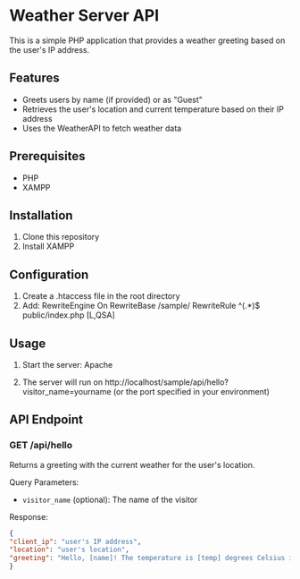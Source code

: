 # Weather Server API

This is a simple PHP application that provides a weather greeting based on the user's IP address.

## Features

- Greets users by name (if provided) or as "Guest"
- Retrieves the user's location and current temperature based on their IP address
- Uses the WeatherAPI to fetch weather data

## Prerequisites

- PHP
- XAMPP
## Installation

1. Clone this repository
2. Install XAMPP

## Configuration

1. Create a .htaccess file in the root directory
2. Add:
RewriteEngine On
RewriteBase /sample/
RewriteRule ^(.*)$ public/index.php [L,QSA]

## Usage

1. Start the server: Apache

2. The server will run on http://localhost/sample/api/hello?visitor_name=yourname (or the port specified in your environment)

## API Endpoint

### GET /api/hello

Returns a greeting with the current weather for the user's location.

Query Parameters:
- `visitor_name` (optional): The name of the visitor

Response:
```json
{
"client_ip": "user's IP address",
"location": "user's location",
"greeting": "Hello, [name]! The temperature is [temp] degrees Celsius in [location]"
}